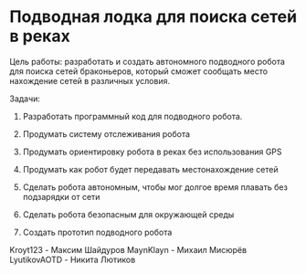 # Подводная лодка для поиска сетей в реках

Цель работы: разработать и создать автономного подводного робота для поиска сетей браконьеров, который сможет сообщать место нахождение сетей в различных условия.

Задачи:

1. Разработать программный код для подводного робота.

2. Продумать систему отслеживания робота

3. Продумать ориентировку робота в реках без использования GPS

4. Продумать как робот будет передавать местонахождение сетей

5. Сделать робота автономным, чтобы мог долгое время плавать без подзарядки от сети

6. Сделать робота безопасным для окружающей среды

7. Создать прототип подводного робота


Kroyt123 - Максим Шайдуров
MaynKlayn - Михаил Мисюрёв
LyutikovAOTD - Никита Лютиков
